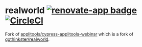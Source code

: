 # realworld [![renovate-app badge][renovate-badge]][renovate-app] [![CircleCI](https://circleci.com/gh/bahmutov/realworld.svg?style=svg)](https://circleci.com/gh/bahmutov/realworld)

Fork of [applitools/cypress-applitools-webinar](https://github.com/applitools/cypress-applitools-webinar) which is a fork of [gothinkster/realworld](https://github.com/gothinkster/realworld).

[renovate-badge]: https://img.shields.io/badge/renovate-app-blue.svg
[renovate-app]: https://renovateapp.com/
